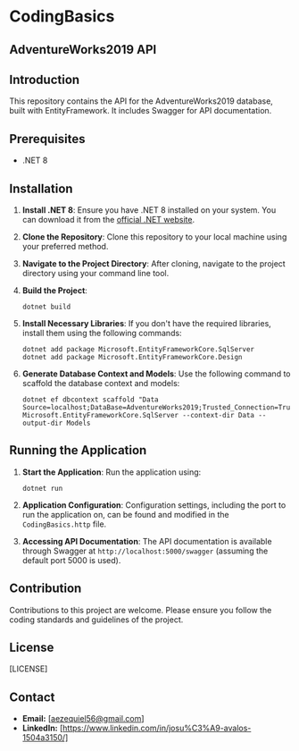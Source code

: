 # CodingBasics
 
## AdventureWorks2019 API

## Introduction
This repository contains the API for the AdventureWorks2019 database, built with EntityFramework. It includes Swagger for API documentation.

## Prerequisites
- .NET 8

## Installation

1. **Install .NET 8**: Ensure you have .NET 8 installed on your system. You can download it from the [official .NET website](https://dotnet.microsoft.com/download/dotnet/8.0).

2. **Clone the Repository**: Clone this repository to your local machine using your preferred method.

3. **Navigate to the Project Directory**: After cloning, navigate to the project directory using your command line tool.

4. **Build the Project**:
    ```
    dotnet build
    ```

5. **Install Necessary Libraries**: If you don't have the required libraries, install them using the following commands:
    ```
    dotnet add package Microsoft.EntityFrameworkCore.SqlServer
    dotnet add package Microsoft.EntityFrameworkCore.Design
    ```

6. **Generate Database Context and Models**: Use the following command to scaffold the database context and models:
    ```
    dotnet ef dbcontext scaffold "Data Source=localhost;DataBase=AdventureWorks2019;Trusted_Connection=True;Encrypt=False;TrustServerCertificate=False" Microsoft.EntityFrameworkCore.SqlServer --context-dir Data --output-dir Models
    ```

## Running the Application

1. **Start the Application**: Run the application using:
    ```
    dotnet run
    ```

2. **Application Configuration**: Configuration settings, including the port to run the application on, can be found and modified in the `CodingBasics.http` file.

3. **Accessing API Documentation**: The API documentation is available through Swagger at `http://localhost:5000/swagger` (assuming the default port 5000 is used).

## Contribution
Contributions to this project are welcome. Please ensure you follow the coding standards and guidelines of the project.

## License
[LICENSE]

## Contact
- **Email:** [aezequiel56@gmail.com]
- **LinkedIn:** [https://www.linkedin.com/in/josu%C3%A9-avalos-1504a3150/]
